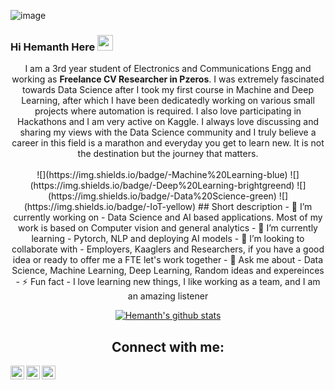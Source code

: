 ![image](https://user-images.githubusercontent.com/49975886/119341978-10622480-bcb2-11eb-85fe-9f199888d0ad.png)
### Hi Hemanth Here <img src="https://media.giphy.com/media/hvRJCLFzcasrR4ia7z/giphy.gif" width="25px">
<div align="center">I am a 3rd year student of Electronics and Communications Engg and working as  <b>Freelance CV Researcher in Pzeros</b>. I was extremely fascinated towards Data Science after I took my first course in Machine and Deep Learning, after which I have been dedicatedly working on various small projects where automation is required. I also love participating in Hackathons and I am very active on Kaggle. I always love discussing and sharing my views with the Data Science community and I truly believe a career in this field is a marathon and everyday you get to learn new. It is not the destination but the journey that matters.
</div>
<br>
<div align="center">
![](https://img.shields.io/badge/-Machine%20Learning-blue)
![](https://img.shields.io/badge/-Deep%20Learning-brightgreend)
![](https://img.shields.io/badge/-Data%20Science-green)
![](https://img.shields.io/badge/-IoT-yellow)
## Short description
- 🔭 I’m currently working on - Data Science and AI based applications. Most of my work is based on Computer vision and general analytics
- 🌱 I’m currently learning - Pytorch, NLP and deploying AI models
- 👯 I’m looking to collaborate with - Employers, Kaaglers and Researchers, if you have a good idea or ready to offer me a FTE let's work together
- 💬 Ask me about - Data Science, Machine Learning, Deep Learning, Random ideas and expereinces 
- ⚡ Fun fact - I love learning new things, I like working as a team, and I am an amazing listener

[![Hemanth's github stats](https://github-readme-stats.vercel.app/api?username=hemanthh17&count_private=true&include_all_commits=true&theme=radical)](https://google.com)
## Connect with me:

[<img align="left" alt="codeSTACKr | Twitter" width="22px" src="https://cdn.jsdelivr.net/npm/simple-icons@v3/icons/twitter.svg" />][twitter]
[<img align="left" alt="codeSTACKr | LinkedIn" width="22px" src="https://cdn.jsdelivr.net/npm/simple-icons@v3/icons/linkedin.svg" />][linkedin]
[<img align="left" alt="codeSTACKr | Kaggle" width="22px" src="https://cdn.jsdelivr.net/npm/simple-icons@v3/icons/kaggle.svg" />][kaggle]
<br />


[twitter]: https://twitter.com/HemanthHarikri2
[linkedin]: https://www.linkedin.com/in/hemanth-h-679b3b110/
[kaggle]: https://www.kaggle.com/hemanthhari
